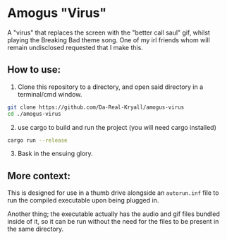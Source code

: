 # Amogus "Virus"
A "virus" that replaces the screen with the "better call saul" gif, whilst playing the Breaking Bad theme song.
One of my irl friends whom will remain undisclosed requested that I make this.

## How to use:
1. Clone this repository to a directory, and open said directory in a terminal/cmd window.
```bash
git clone https://github.com/Da-Real-Kryall/amogus-virus
cd ./amogus-virus
```
2. use cargo to build and run the project (you will need cargo installed)
```bash
cargo run --release
```
3. Bask in the ensuing glory.

## More context:
This is designed for use in a thumb drive alongside an `autorun.inf` file to run the compiled executable upon being plugged in.

Another thing; the executable actually has the audio and gif files bundled inside of it, so it can be run without the need for the files to be present in the same directory.